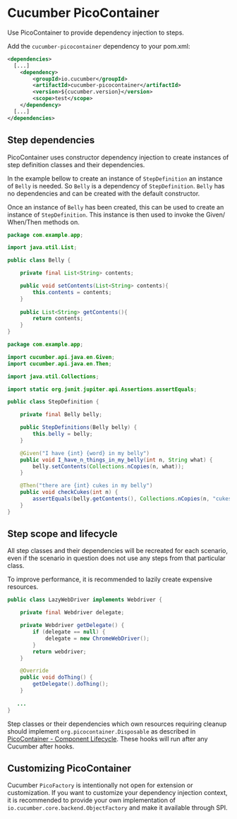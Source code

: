 Cucumber PicoContainer
======================

Use PicoContainer to provide dependency injection to steps.

Add the `cucumber-picocontainer` dependency to your pom.xml:

```xml
<dependencies>
  [...]
    <dependency>
        <groupId>io.cucumber</groupId>
        <artifactId>cucumber-picocontainer</artifactId>
        <version>${cucumber.version}</version>
        <scope>test</scope>
    </dependency>
  [...]
</dependencies>
```

## Step dependencies

PicoContainer uses constructor dependency injection to create instances
of step definition classes and their dependencies.

In the example bellow to create an instance of `StepDefinition` an instance of
`Belly` is needed. So `Belly` is a dependency of `StepDefinition`. `Belly` has
no dependencies and can be created with the default constructor.

Once an instance of `Belly` has been created, this can be used to create an
instance of `StepDefinition`. This instance is then used to invoke the Given/
When/Then methods on.


```java
package com.example.app;

import java.util.List;

public class Belly {

    private final List<String> contents;

    public void setContents(List<String> contents){
        this.contents = contents;
    }
    
    public List<String> getContents(){
        return contents;
    }
}
```

```java
package com.example.app;

import cucumber.api.java.en.Given;
import cucumber.api.java.en.Then;

import java.util.Collections;

import static org.junit.jupiter.api.Assertions.assertEquals;

public class StepDefinition {

    private final Belly belly;

    public StepDefinitions(Belly belly) {
        this.belly = belly;
    }

    @Given("I have {int} {word} in my belly")
    public void I_have_n_things_in_my_belly(int n, String what) {
        belly.setContents(Collections.nCopies(n, what));
    }

    @Then("there are {int} cukes in my belly")
    public void checkCukes(int n) {
        assertEquals(belly.getContents(), Collections.nCopies(n, "cukes"));
    }
}
```

## Step scope and lifecycle

All step classes and their dependencies will be recreated for each
scenario, even if the scenario in question does not use any steps from
that particular class.

To improve performance, it is recommended to lazily create expensive
resources.

```java
public class LazyWebDriver implements Webdriver {

    private final Webdriver delegate;

    private Webdriver getDelegate() {
        if (delegate == null) {
            delegate = new ChromeWebDriver();
        } 
        return webdriver;
    }

    @Override
    public void doThing() {
        getDelegate().doThing();
    }
   
   ...
}
```

Step classes or their dependencies which own resources requiring cleanup
should implement `org.picocontainer.Disposable` as described in
[PicoContainer - Component Lifecycle](http://picocontainer.com/lifecycle.html).
These hooks will run after any Cucumber after hooks.

## Customizing PicoContainer

Cucumber `PicoFactory` is intentionally not open for extension or
customization. If you want to customize your dependency injection context,
it is recommended to provide your own implementation of 
`io.cucumber.core.backend.ObjectFactory` and make it available through
SPI.

